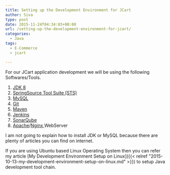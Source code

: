 ```yaml
---
title: Setting up the Development Environment for JCart
author: Siva
type: post
date: 2015-11-24T04:34:03+00:00
url: /setting-up-the-development-environment-for-jcart/
categories:
  - Java
tags:
  - E-Commerce
  - jcart

---
```

For our JCart application development we will be using the following Softwares/Tools.

  1.  <a href="http://www.oracle.com/technetwork/java/javase/downloads/index.html" target="_blank">JDK 8</a>
  2. <a href="https://spring.io/tools/sts/all" target="_blank">SpringSource Tool Suite (STS) </a>
  3. <a href="https://www.mysql.com/downloads/" target="_blank">MySQL</a>
  4. <a href="https://git-scm.com/download/win" target="_blank">Git </a>
  5. <a href="https://maven.apache.org/download.cgi" target="_blank">Maven </a>
  6. <a href="https://jenkins-ci.org/" target="_blank">Jenkins </a>
  7. <a href="http://www.sonarqube.org/" target="_blank">SonarQube </a>
  8. <a href="https://httpd.apache.org/" target="_blank">Apache</a>/<a href="https://www.nginx.com/" target="_blank">Nginx </a>WebServer


I am not going to explain how to install JDK or MySQL because there are plenty of articles you can find on internet.

If you are using Ubuntu based Linux Operating System then you can refer my article 
[My Development Environment Setup on Linux]({{< relref "2015-10-13-my-development-environment-setup-on-linux.md" >}})
to setup Java development tool chain.
